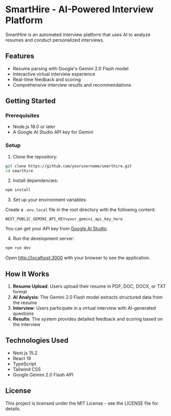 # SmartHire - AI-Powered Interview Platform

SmartHire is an automated interview platform that uses AI to analyze resumes and conduct personalized interviews.

## Features

- Resume parsing with Google's Gemini 2.0 Flash model
- Interactive virtual interview experience
- Real-time feedback and scoring
- Comprehensive interview results and recommendations

## Getting Started

### Prerequisites

- Node.js 18.0 or later
- A Google AI Studio API key for Gemini

### Setup

1. Clone the repository:

```bash
git clone https://github.com/yourusername/smarthire.git
cd smarthire
```

2. Install dependencies:

```bash
npm install
```

3. Set up your environment variables:

Create a `.env.local` file in the root directory with the following content:

```
NEXT_PUBLIC_GEMINI_API_KEY=your_gemini_api_key_here
```

You can get your API key from [Google AI Studio](https://ai.google.dev/).

4. Run the development server:

```bash
npm run dev
```

Open [http://localhost:3000](http://localhost:3000) with your browser to see the application.

## How It Works

1. **Resume Upload**: Users upload their resume in PDF, DOC, DOCX, or TXT format
2. **AI Analysis**: The Gemini 2.0 Flash model extracts structured data from the resume
3. **Interview**: Users participate in a virtual interview with AI-generated questions
4. **Results**: The system provides detailed feedback and scoring based on the interview

## Technologies Used

- Next.js 15.2
- React 19
- TypeScript
- Tailwind CSS
- Google Gemini 2.0 Flash API

## License

This project is licensed under the MIT License - see the LICENSE file for details.
